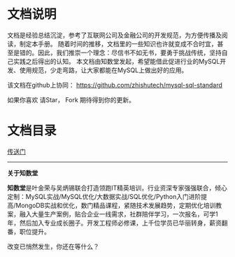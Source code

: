 # 文档说明

   文档是经验总结沉淀，参考了互联网公司及金融公司的开发规范，为方便传播及阅读，制定本手册。 随着时间的推移，文档里的一些知识也许就变成不合时宜，甚至是错的。因此，我们推崇一个理念：尽信书不如无书，要勇于挑战传统，坚持自己实践之后得出的认知。 
本文档由知数堂发起，希望能借此促进行业的MySQL开发、使用规范，少走弯路，让大家都能在MySQL上做出好的应用。

   该文档在github上协同： https://github.com/zhishutech/mysql-sql-standard
  
   如果你喜欢 请Star， Fork 期待得到你的更新。
   
# 文档目录
   
   [传送门](SUMMARY.md)

-------

**关于知数堂**

   **知数堂**是叶金荣与吴炳锡联合打造领跑IT精英培训，行业资深专家强强联合，倾心定制：MySQL实战/MySQL优化/大数据实战/SQL优化/Python入门进阶提高/MongoDB实战和优化，数门精品课程，紧随技术发展趋势，定期优化培训教案，融入大量生产案例，贴合企业一线需求，社群陪伴学习，一次报名，可学1年，然后加入专业成长圈子。开发工程师必修课，上千位学员已华丽转身，薪资翻番，职位提升。

  改变已悄然发生，你还在等什么？

